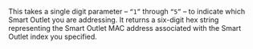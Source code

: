 This takes a single digit parameter – `“1”` through `“5”` – to indicate which Smart Outlet you are addressing. It returns a six-digit hex string representing the Smart Outlet MAC address associated with the Smart Outlet index you specified.